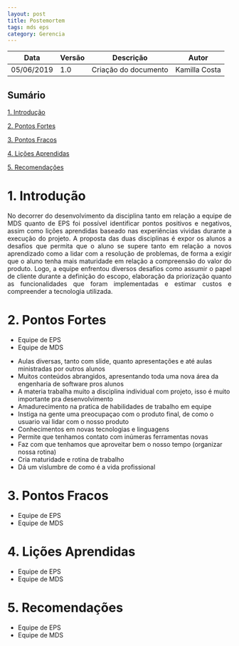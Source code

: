 ```yaml
---
layout: post
title: Postemortem
tags: mds eps 
category: Gerencia
---
```

|Data   |Versão   |Descrição   |Autor   |
|---|---|---|---|
|05/06/2019   | 1.0  |Criação do documento   |Kamilla Costa  |

## Sumário
[1. Introdução](#1-introdução)  
 
[2. Pontos Fortes](#2-pontos-fortes)  
  
[3. Pontos Fracos](#3-pontos-fracos)   

[4. Lições Aprendidas](#4-lições-aprendidas)

[5. Recomendações](#5-recomendações)
 
# 1. Introdução
<p align = "justify"> No decorrer do desenvolvimento da disciplina tanto em relação a equipe de MDS quanto de EPS foi possível identificar pontos positivos e negativos, assim como lições aprendidas baseado nas experiências vividas durante a execução do projeto. A proposta das duas disciplinas é expor os alunos a desafios que permita que o aluno se supere tanto em relação a novos aprendizado como a lidar com a resolução de problemas, de forma a exigir que o aluno tenha mais maturidade em relação a compreensão do valor do produto. Logo, a equipe enfrentou diversos desafios como assumir o papel de cliente durante a definição do escopo, elaboração da priorização quanto as funcionalidades que foram implementadas e estimar custos e compreender a tecnologia utilizada.

# 2. Pontos Fortes
* Equipe de EPS
* Equipe de MDS
- Aulas diversas, tanto com slide, quanto apresentações e até aulas ministradas por outros alunos
- Muitos conteúdos abrangidos, apresentando toda uma nova área da engenharia de software pros alunos 
- A materia trabalha muito a disciplina individual com projeto, isso é muito importante pra desenvolvimento
- Amadurecimento na pratica de habilidades de trabalho em equipe
- Instiga na gente uma preocupaçao com o produto final, de como o usuario vai lidar com o nosso produto
- Conhecimentos em novas tecnologias e linguagens
- Permite que tenhamos contato com inúmeras ferramentas novas
- Faz com que tenhamos que aproveitar bem o nosso tempo (organizar nossa rotina)
- Cria maturidade e rotina de trabalho
- Dá um vislumbre de como é a vida profissional


# 3. Pontos Fracos
* Equipe de EPS
* Equipe de MDS

# 4. Lições Aprendidas
* Equipe de EPS
* Equipe de MDS

# 5. Recomendações
* Equipe de EPS
* Equipe de MDS

